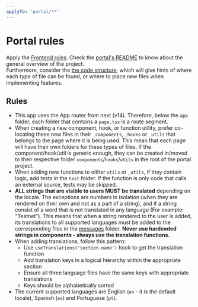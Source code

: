 ```yaml
---
applyTo: 'portal/**'
---
```


# Portal rules

Apply the [Frontend rules](./frontend.md). Check the [portal's README](../../portal/README.md) to know about the general overview of the project.  
Furthermore, consider the [the code structure](../../portal//README.md#structure), which will give hints of where each type of file can be found, or where to place new files when implementing features.

## Rules

- This app uses the App router from next (v14). Therefore, below the `app` folder, each folder that contains a `page.tsx` is a route segment.
- When creating a new component, hook, or function utility, prefer co-locating these new files in their `_components`, `_hooks` or `_utils` that belongs to the page where it is being used. This mean that each page will have their own folders for these types of files.
  If the component/hook/util is generic enough, they can be created in/moved to their respective folder `components`/`hooks`/`utils` in the root of the portal project.
- When adding new functions to either `utils` or `_utils`, if they contain logic, add tests in the `test` folder. If the function is only code that calls an external source, tests may be skipped.
- **ALL strings that are visible to users MUST be translated** depending on the locale. The exceptions are numbers in isolation (when they are rendered on their own and not as a part of a string), and if a string consist of a word that is not translated in any language (For example: "Testnet"). This means that when a string rendered to the user is added, its translations to all supported languages must be added to the corresponding files in the [messages](../../portal/messages) folder. **Never use hardcoded strings in components - always use the translation functions.**
- When adding translations, follow this pattern:
  - Use `useTranslations('section-name')` hook to get the translation function
  - Add translation keys in a logical hierarchy within the appropriate section
  - Ensure all three language files have the same keys with appropriate translations
  - Keys should be alphabetically sorted
- The current supported languages are English (`en` - it is the default locale), Spanish (`es`) and Portuguese (`pt`).
